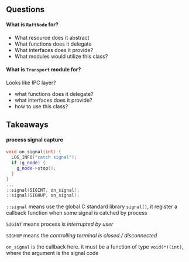 ## Questions

#### What is `RaftNode` for?
- What resource does it abstract
- What functions does it delegate
- What interfaces does it provide?
- What modules would utilize this class?

#### What is `Transport` module for?
Looks like IPC layer?
- what functions does it delegate?
- what interfaces does it provide?
- how to use this class?


## Takeaways
#### process signal capture
```c++
void on_signal(int) {
  LOG_INFO("catch signal");
  if (g_node) {
    g_node->stop();
  }
}
...
::signal(SIGINT, on_signal);
::signal(SIGHUP, on_signal);
```
`::signal` means use the global C standard library `signal()`, it register a callback function when some signal is catched by process

`SIGINT` means process is *interrupted by user*

`SIGHUP` means the *controlling terminal is closed / disconnected*

`on_signal` is the callback here. it must be a function of type `void(*)(int)`, where the argument is the signal code